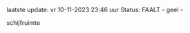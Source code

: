 laatste update: 
vr 10-11-2023 23:46   uur 
Status: FAALT - geel - 
<div class="service Y">schijfruimte</div>